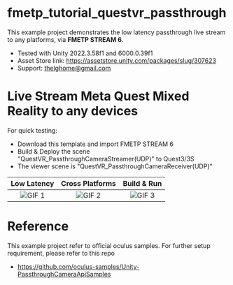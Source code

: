# fmetp_tutorial_questvr_passthrough
This example project demonstrates the low latency passthrough live stream to any platforms, via **FMETP STREAM 6**.

- Tested with Unity 2022.3.58f1 and 6000.0.39f1
- Asset Store link: https://assetstore.unity.com/packages/slug/307623
- Support: thelghome@gmail.com

# Live Stream Meta Quest Mixed Reality to any devices
For quick testing:
- Download this template and import FMETP STREAM 6
- Build & Deploy the scene "QuestVR_PassthroughCameraStreamer(UDP)" to Quest3/3S
- The viewer scene is "QuestVR_PassthroughCameraReceiver(UDP)"

| Low Latency | Cross Platforms | Build & Run |
|:-------------:|:-------------:|:-------------:|
| ![GIF 1](./Media/fmetp-stream-passthrough-test1.gif) | ![GIF 2](./Media/fmetp-stream-passthrough-test2.gif) | ![GIF 3](./Media/fmetp-stream-passthrough-test3.gif) |

# Reference
This example project refer to official oculus samples. For further setup requirement, please refer to this repo
- https://github.com/oculus-samples/Unity-PassthroughCameraApiSamples
